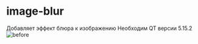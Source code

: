 # image-blur

Добавляет эффект блюра к изображению
Необходим QT версии 5.15.2
![before](https://user-images.githubusercontent.com/46111337/217943121-15fe2f8c-27d9-45ac-8b28-186d8ed144de.png)
